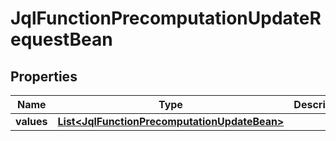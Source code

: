 # JqlFunctionPrecomputationUpdateRequestBean

## Properties
Name | Type | Description | Notes
------------ | ------------- | ------------- | -------------
**values** | [**List&lt;JqlFunctionPrecomputationUpdateBean&gt;**](JqlFunctionPrecomputationUpdateBean.md) |  |  [optional]
